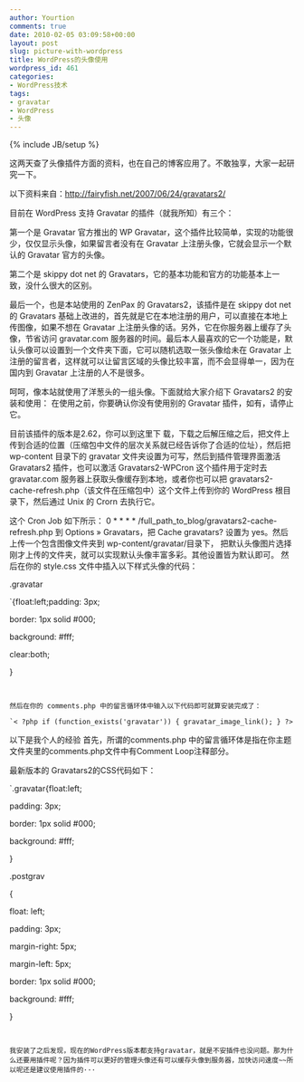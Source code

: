 ```yaml
---
author: Yourtion
comments: true
date: 2010-02-05 03:09:58+00:00
layout: post
slug: picture-with-wordpress
title: WordPress的头像使用
wordpress_id: 461
categories:
- WordPress技术
tags:
- gravatar
- WordPress
- 头像
---
```

{% include JB/setup %}

这两天查了头像插件方面的资料，也在自己的博客应用了。不敢独享，大家一起研究一下。

以下资料来自：http://fairyfish.net/2007/06/24/gravatars2/

目前在 WordPress 支持 Gravatar 的插件（就我所知）有三个：

第一个是 Gravatar 官方推出的 WP Gravatar，这个插件比较简单，实现的功能很少，仅仅显示头像，如果留言者没有在 Gravatar 上注册头像，它就会显示一个默认的 Gravatar 官方的头像。

第二个是 skippy dot net 的 Gravatars，它的基本功能和官方的功能基本上一致，没什么很大的区别。

最后一个，也是本站使用的 ZenPax 的 Gravatars2，该插件是在 skippy dot net 的 Gravatars 基础上改进的，首先就是它在本地注册的用户，可以直接在本地上传图像，如果不想在 Gravatar 上注册头像的话。另外，它在你服务器上缓存了头像，节省访问 gravatar.com 服务器的时间。最后本人最喜欢的它一个功能是，默认头像可以设置到一个文件夹下面，它可以随机选取一张头像给未在 Gravatar 上注册的留言者，这样就可以让留言区域的头像比较丰富，而不会显得单一，因为在国内到 Gravatar 上注册的人不是很多。

呵呵，像本站就使用了洋葱头的一组头像。下面就给大家介绍下 Gravatars2 的安装和使用： 在使用之前，你要确认你没有使用别的 Gravatar 插件，如有，请停止它。

目前该插件的版本是2.62，你可以到这里下 载，下载之后解压缩之后，把文件上传到合适的位置（压缩包中文件的层次关系就已经告诉你了合适的位址），然后把 wp-content 目录下的 gravatar 文件夹设置为可写，然后到插件管理界面激活 Gravatars2 插件，也可以激活 Gravatars2-WPCron 这个插件用于定时去 gravatar.com 服务器上获取头像缓存到本地，或者你也可以把 gravatars2-cache-refresh.php（该文件在压缩包中）这个文件上传到你的 WordPress 根目录下，然后通过 Unix 的 Crorn 去执行它。

这个 Cron Job 如下所示： 0 * * * * /full_path_to_blog/gravatars2-cache-refresh.php 到 Options » Gravatars，把 Cache gravatars? 设置为 yes。然后上传一个包含图像文件夹到 wp-content/gravatar/目录下， 把默认头像图片选择刚才上传的文件夹，就可以实现默认头像丰富多彩。其他设置皆为默认即可。 然后在你的 style.css 文件中插入以下样式头像的代码：

.gravatar

`{float:left;padding: 3px;

border: 1px solid #000;

background: #fff;

clear:both;

}


```


然后在你的 comments.php 中的留言循环体中输入以下代码即可就算安装完成了：

`< ?php if (function_exists('gravatar')) { gravatar_image_link(); } ?>
```


以下是我个人的经验 首先，所谓的comments.php 中的留言循环体是指在你主题文件夹里的comments.php文件中有Comment Loop注释部分。

最新版本的 Gravatars2的CSS代码如下：

`.gravatar{float:left;

padding: 3px;

border: 1px solid #000;

background: #fff;

}

.postgrav

{

float: left;

padding: 3px;

margin-right: 5px;

margin-left: 5px;

border: 1px solid #000;

background: #fff;

}


```


我安装了之后发现，现在的WordPress版本都支持gravatar，就是不安插件也没问题。那为什么还要用插件呢？因为插件可以更好的管理头像还有可以缓存头像到服务器，加快访问速度~~所以呢还是建议使用插件的···
